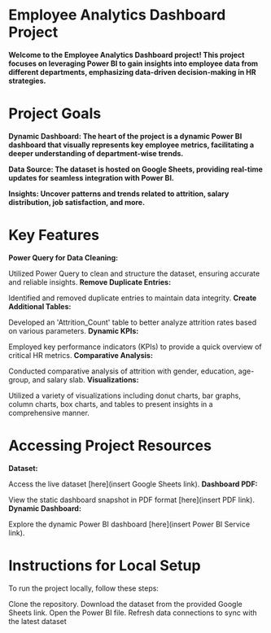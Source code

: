 # Employee Analytics Dashboard Project

**Welcome to the Employee Analytics Dashboard project! This project focuses on leveraging Power BI to gain insights into employee data from different departments, 
emphasizing data-driven decision-making in HR strategies.**

# Project Goals
**Dynamic Dashboard: The heart of the project is a dynamic Power BI dashboard that visually represents key employee metrics, facilitating a deeper understanding of department-wise trends.**

**Data Source: The dataset is hosted on Google Sheets, providing real-time updates for seamless integration with Power BI.**

**Insights: Uncover patterns and trends related to attrition, salary distribution, job satisfaction, and more.**

# Key Features
**Power Query for Data Cleaning:**

Utilized Power Query to clean and structure the dataset, ensuring accurate and reliable insights.
**Remove Duplicate Entries:**

Identified and removed duplicate entries to maintain data integrity.
**Create Additional Tables:**

Developed an 'Attrition_Count' table to better analyze attrition rates based on various parameters.
**Dynamic KPIs:**

Employed key performance indicators (KPIs) to provide a quick overview of critical HR metrics.
**Comparative Analysis:**

Conducted comparative analysis of attrition with gender, education, age-group, and salary slab.
**Visualizations:**

Utilized a variety of visualizations including donut charts, bar graphs, column charts, box charts, and tables to present insights in a comprehensive manner.
# Accessing Project Resources
**Dataset:**

Access the live dataset [here](insert Google Sheets link).
**Dashboard PDF:**

View the static dashboard snapshot in PDF format [here](insert PDF link).
**Dynamic Dashboard:**

Explore the dynamic Power BI dashboard [here](insert Power BI Service link).
# Instructions for Local Setup
To run the project locally, follow these steps:

Clone the repository.
Download the dataset from the provided Google Sheets link.
Open the Power BI file.
Refresh data connections to sync with the latest dataset
